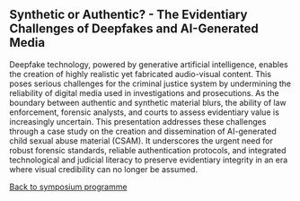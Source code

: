 ## Synthetic or Authentic? - The Evidentiary Challenges of Deepfakes and AI-Generated Media

Deepfake technology, powered by generative artificial intelligence, enables the creation of highly realistic yet fabricated audio-visual content. This poses serious challenges for the criminal justice system by undermining the reliability of digital media used in investigations and prosecutions. As the boundary between authentic and synthetic material blurs, the ability of law enforcement, forensic analysts, and courts to assess evidentiary value is increasingly uncertain. This presentation addresses these challenges through a case study on the creation and dissemination of AI-generated child sexual abuse material (CSAM). It underscores the urgent need for robust forensic standards, reliable authentication protocols, and integrated technological and judicial literacy to preserve evidentiary integrity in an era where visual credibility can no longer be assumed.

[Back to symposium programme](https://digsum.org/dda)